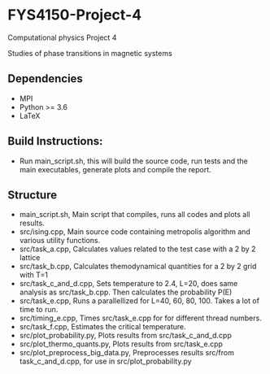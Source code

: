 # FYS4150-Project-4
Computational physics Project 4

Studies of phase transitions in magnetic systems

## Dependencies
* MPI
* Python >= 3.6
* LaTeX
&nbsp;

## Build Instructions:
* Run main_script.sh, this will build the source code, run tests and the main executables, generate plots and compile the report.
&nbsp;

## Structure
* main_script.sh, Main script that compiles, runs all codes and plots all results.
* src/ising.cpp, Main source code containing metropolis algorithm and various utility functions.
* src/task_a.cpp, Calculates values related to the test case with a 2 by 2 lattice
* src/task_b.cpp, Calculates themodynamical quantities for a 2 by 2 grid with T=1
* src/task_c_and_d.cpp, Sets temperature to 2.4, L=20, does same analysis as src/task_b.cpp. Then calculates the probability P(E)
* src/task_e.cpp, Runs a parallellized for L=40, 60, 80, 100. Takes a lot of time to run.
* src/timing_e.cpp, Times src/task_e.cpp for for different thread numbers.
* src/task_f.cpp, Estimates the critical temperature.
* src/plot_probability.py, Plots results from src/task_c_and_d.cpp
* src/plot_thermo_quants.py, Plots results from src/task_e.cpp
* src/plot_preprocess_big_data.py, Preprocesses results src/from task_c_and_d.cpp, for use in src/plot_probability.py
&nbsp;
